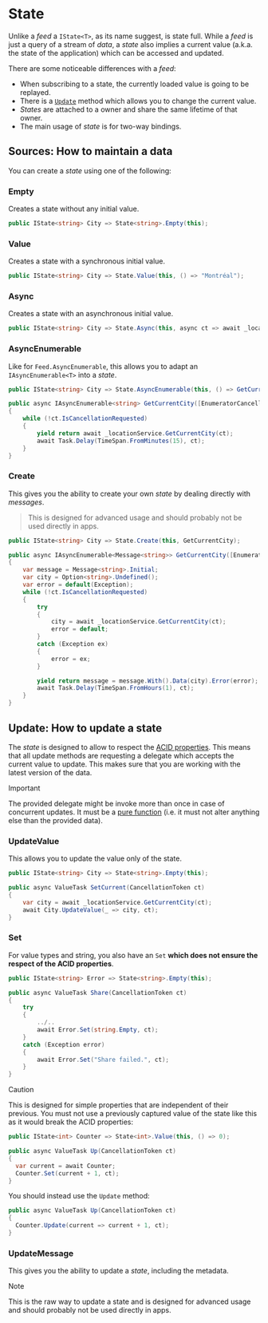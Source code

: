 # State

Unlike a _feed_ a `IState<T>`, as its name suggest, is state full. 
While a _feed_ is just a query of a stream of _data_, a _state_ also implies a current value (a.k.a. the state of the application) which can be accessed and updated.

There are some noticeable differences with a _feed_:
* When subscribing to a state, the currently loaded value is going to be replayed.
* There is a [`Update`](#update) method which allows you to change the current value.
* _States_ are attached to a owner and share the same lifetime of that owner.
* The main usage of _state_ is for two-way bindings.

## Sources: How to maintain a data

You can create a _state_ using one of the following:

### Empty
Creates a state without any initial value.

```csharp
public IState<string> City => State<string>.Empty(this);
```

### Value
Creates a state with a synchronous initial value.

```csharp
public IState<string> City => State.Value(this, () => "Montréal");
```

### Async
Creates a state with an asynchronous initial value.

```csharp
public IState<string> City => State.Async(this, async ct => await _locationService.GetCurrentCity(ct));
```

### AsyncEnumerable
Like for `Feed.AsyncEnumerable`, this allows you to adapt an `IAsyncEnumerable<T>` into a _state_.

```csharp
public IState<string> City => State.AsyncEnumerable(this, () => GetCurrentCity());

public async IAsyncEnumerable<string> GetCurrentCity([EnumeratorCancellation] CancellationToken ct = default)
{
	while (!ct.IsCancellationRequested)
	{
		yield return await _locationService.GetCurrentCity(ct);
		await Task.Delay(TimeSpan.FromMinutes(15), ct);
	}
}
```

### Create
This gives you the ability to create your own _state_ by dealing directly with _messages_.

> This is designed for advanced usage and should probably not be used directly in apps.

```csharp
public IState<string> City => State.Create(this, GetCurrentCity);

public async IAsyncEnumerable<Message<string>> GetCurrentCity([EnumeratorCancellation] CancellationToken ct = default)
{
	var message = Message<string>.Initial;
	var city = Option<string>.Undefined();
	var error = default(Exception);
	while (!ct.IsCancellationRequested)
	{
		try
		{
			city = await _locationService.GetCurrentCity(ct);
			error = default;
		}
		catch (Exception ex)
		{
			error = ex;
		}

		yield return message = message.With().Data(city).Error(error);
		await Task.Delay(TimeSpan.FromHours(1), ct);
	}
}
```

## Update: How to update a state
The _state_ is designed to allow to respect the [ACID properties](https://en.wikipedia.org/wiki/ACID).
This means that all update methods are requesting a delegate which accepts the current value to update.
This makes sure that you are working with the latest version of the data.

> [!IMPORTANT]
> The provided delegate might be invoke more than once in case of concurrent updates.
> It must be a [pure function](https://en.wikipedia.org/wiki/Pure_function) (i.e. it must not alter anything else than the provided data).

### UpdateValue
This allows you to update the value only of the state.

```csharp
public IState<string> City => State<string>.Empty(this);

public async ValueTask SetCurrent(CancellationToken ct)
{
	var city = await _locationService.GetCurrentCity(ct);
	await City.UpdateValue(_ => city, ct);
}
```

### Set
For value types and string, you also have an `Set` **which does not ensure the respect of the ACID properties**.

```csharp
public IState<string> Error => State<string>.Empty(this);

public async ValueTask Share(CancellationToken ct)
{
	try
	{
		../..
		await Error.Set(string.Empty, ct);
	}
	catch (Exception error) 
	{
		await Error.Set("Share failed.", ct);
	}
}
```

> [!CAUTION]
> This is designed for simple properties that are independent of their previous.
> You must not use a previously captured value of the state like this as it would break the ACID properties:
>
> ```csharp
> public IState<int> Counter => State<int>.Value(this, () => 0);
> 
> public async ValueTask Up(CancellationToken ct)
> {
> 	var current = await Counter;
> 	Counter.Set(current + 1, ct);
> }
> ```
>
> You should instead use the `Update` method:
>
> ```csharp
> public async ValueTask Up(CancellationToken ct)
> {
> 	Counter.Update(current => current + 1, ct);
> }
> ```

### UpdateMessage
This gives you the ability to update a _state_, including the metadata.

> [!NOTE]
> This is the raw way to update a state and is designed for advanced usage and should probably not be used directly in apps.